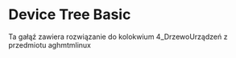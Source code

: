 # Device Tree Basic

Ta gałąź zawiera rozwiązanie do kolokwium 4_DrzewoUrządzeń z przedmiotu aghmtmlinux